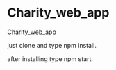 # Charity_web_app
Charity_web_app

just clone and type npm install.

after installing type npm start.
